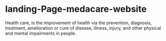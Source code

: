 # landing-Page-medacare-website
Health care,  is the improvement of health via the prevention, diagnosis, treatment, amelioration or cure of disease, illness, injury, and other physical and mental impairments in people.
